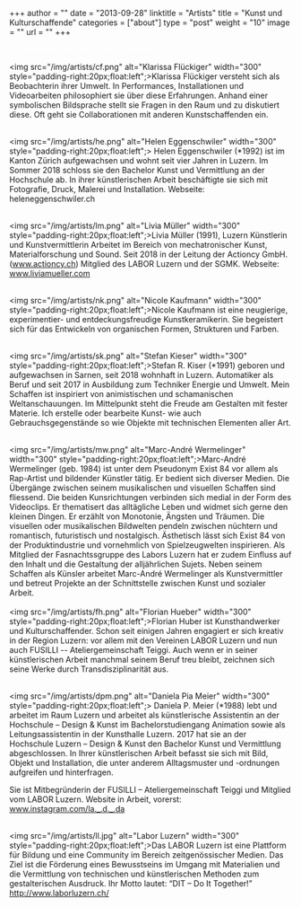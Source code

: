 +++
author = ""
date = "2013-09-28"
linktitle = "Artists"
title = "Kunst und Kulturschaffende"
categories = ["about"]
type = "post"
weight = "10"
image = ""
url = ""
+++


<span style="color:white"> Die Bewohner der Ateliergemeinschaft </span>

<img src="/img/artists/cf.png" alt="Klarissa Flückiger" width="300" style="padding-right:20px;float:left";>Klarissa Flückiger versteht sich als Beobachterin ihrer Umwelt. In Performances,
Installationen und Videoarbeiten philosophiert sie über diese Erfahrungen. Anhand
einer symbolischen Bildsprache stellt sie Fragen in den Raum und zu diskutiert diese.
Oft geht sie Collaborationen mit anderen Kunstschaffenden ein.
<br>
<br>

<img src="/img/artists/he.png" alt="Helen Eggenschwiler" width="300" style="padding-right:20px;float:left";>
Helen Eggenschwiler (*1992) ist im Kanton Zürich aufgewachsen und wohnt seit vier Jahren in Luzern. Im Sommer 2018 schloss sie den Bachelor Kunst und Vermittlung an der Hochschule ab. In ihrer künstlerischen Arbeit beschäftigte sie sich mit Fotografie, Druck, Malerei und Installation.
Webseite: heleneggenschwiler.ch
<br>
<br>

<img src="/img/artists/lm.png" alt="Livia Müller" width="300" style="padding-right:20px;float:left";>Livia Müller (1991), Luzern 
Künstlerin und Kunstvermittlerin
Arbeitet im Bereich von mechatronischer Kunst, Materialforschung und Sound. 
Seit 2018 in der Leitung der Actioncy GmbH. (www.actioncy.ch)
Mitglied des LABOR Luzern und der SGMK.
Webseite: www.liviamueller.com
<br>
<br>

<img src="/img/artists/nk.png" alt="Nicole Kaufmann" width="300" style="padding-right:20px;float:left";>Nicole Kaufmann ist eine neugierige, experimentier- und entdeckungsfreudige Kunstkeramikerin. Sie begeistert sich für das Entwickeln von organischen Formen, Strukturen und Farben. 
<br>
<br>

<img src="/img/artists/sk.png" alt="Stefan Kieser" width="300" style="padding-right:20px;float:left";>Stefan R. Kiser (*1991)
geboren und aufgewachsen in Sarnen, seit 2018 wohnhaft in Luzern.
Automatiker als Beruf und seit 2017 in Ausbildung zum Techniker Energie und Umwelt.
Mein Schaffen ist inspiriert von animistischen und schamanischen Weltanschauungen. Im Mittelpunkt steht die Freude am Gestalten mit fester Materie. Ich erstelle oder bearbeite Kunst- wie auch Gebrauchsgegenstände so wie Objekte mit technischen Elementen aller Art.
<br>
<br>

<img src="/img/artists/mw.png" alt="Marc-André Wermelinger" width="300" style="padding-right:20px;float:left";>Marc-André Wermelinger (geb. 1984) ist unter dem Pseudonym Exist 84 vor allem als Rap-Artist und bildender Künstler tätig. Er bedient sich diverser Medien. Die Übergänge zwischen seinem musikalischen und visuellen Schaffen sind fliessend. Die beiden Kunsrichtungen verbinden sich medial in der Form des Videoclips. Er thematisert das alltägliche Leben und widmet sich gerne den kleinen Dingen. Er erzählt von Monotonie, Ängsten und Träumen. Die visuellen oder musikalischen Bildwelten pendeln zwischen nüchtern und romantisch, futuristisch und nostalgisch. Ästhetisch lässt sich Exist 84 von der Produktindustrie und vornehmlich von Spielzeugwelten inspirieren.
Als Mitglied der Fasnachtssgruppe des Labors Luzern hat er zudem Einfluss auf den Inhalt und die Gestaltung der alljährlichen Sujets. Neben seinem Schaffen als Künsler arbeitet Marc-André Wermelinger als Kunstvermittler und betreut Projekte an der Schnittstelle zwischen Kunst und sozialer Arbeit.
<br>
<br>
<img src="/img/artists/fh.png" alt="Florian Hueber" width="300" style="padding-right:20px;float:left";>Florian Huber ist Kunsthandwerker und Kulturschaffender. Schon seit einigen Jahren engagiert er sich kreativ in der Region Luzern: vor allem mit den Vereinen LABOR Luzern und nun auch FUSILLI -- Ateliergemeinschaft Teiggi. Auch wenn er in seiner künstlerischen Arbeit manchmal seinem Beruf treu bleibt, zeichnen sich seine Werke durch Transdisziplinarität aus.
<br>
<br>

<img src="/img/artists/dpm.png" alt="Daniela Pia Meier" width="300" style="padding-right:20px;float:left";>
Daniela P. Meier (*1988) lebt und arbeitet im Raum Luzern und arbeitet als künstlerische Assistentin an der Hochschule – Design & Kunst im Bachelorstudiengang Animation sowie als Leitungsassistentin in der Kunsthalle Luzern.
2017 hat sie an der Hochschule Luzern – Design & Kunst den Bachelor Kunst und Vermittlung abgeschlossen. In Ihrer künstlerischen Arbeit befasst sie sich mit Bild, Objekt und Installation, die unter anderem Alltagsmuster und -ordnungen aufgreifen und hinterfragen.

Sie ist Mitbegründerin der FUSILLI – Ateliergemeinschaft Teiggi und Mitglied vom LABOR Luzern.
Website in Arbeit, vorerst: www.instagram.com/la._.d._.da 
<br>
<br>

<img src="/img/artists/ll.jpg" alt="Labor Luzern" width="300" style="padding-right:20px;float:left";>Das LABOR Luzern ist eine Plattform für Bildung und eine Community im Bereich zeitgenössischer Medien.
Das Ziel ist die Förderung eines Bewusstseins im Umgang mit Materialien und die Vermittlung von technischen und künstlerischen Methoden zum gestalterischen Ausdruck.
Ihr Motto lautet: “DIT – Do It Together!” http://www.laborluzern.ch/



